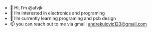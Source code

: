 - 👋 Hi, I’m @afvjk
- 👀 I’m interested in electronics and programing
- 🌱 I’m currently learning programing and pcb design
- 📫 you can reach out to me via gmail: andrekulovic123@gmail.com

<!---
afvjk/afvjk is a ✨ special ✨ repository because its `README.md` (this file) appears on your GitHub profile.
You can click the Preview link to take a look at your changes.
--->
